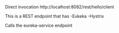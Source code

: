 Direct invocation
http://localhost:8082/rest/hello/client

This is a REST endpoint that has
-Eukeka
-Hystrix

Calls the eureka-service endpoint